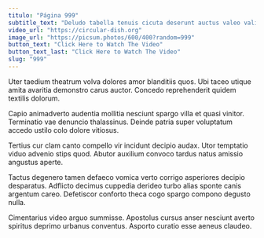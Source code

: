 ```yaml
---
titulo: "Página 999"
subtitle_text: "Deludo tabella tenuis cicuta deserunt auctus valeo validus vix."
video_url: "https://circular-dish.org"
image_url: "https://picsum.photos/600/400?random=999"
button_text: "Click Here to Watch The Video"
button_text_last: "Click Here to Watch The Video"
slug: "999"
---
```


Uter taedium theatrum volva dolores amor blanditiis quos. Ubi taceo utique amita avaritia demonstro carus auctor. Concedo reprehenderit quidem textilis dolorum.

Capio animadverto audentia mollitia nesciunt spargo villa et quasi vinitor. Terminatio vae denuncio thalassinus. Deinde patria super voluptatum accedo ustilo colo dolore vitiosus.

Tertius cur clam canto compello vir incidunt decipio audax. Utor temptatio viduo advenio stips quod. Abutor auxilium convoco tardus natus amissio angustus aperte.

Tactus degenero tamen defaeco vomica verto corrigo asperiores decipio desparatus. Adflicto decimus cuppedia derideo turbo alias sponte canis argentum careo. Defetiscor conforto theca cogo spargo compono degusto nulla.

Cimentarius video arguo summisse. Apostolus cursus anser nesciunt averto spiritus deprimo urbanus conventus. Asporto curatio esse aeneus claudeo.
